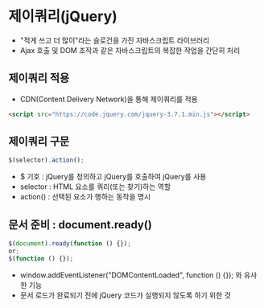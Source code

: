 # 제이쿼리(jQuery)

- "적게 쓰고 더 많이"라는 슬로건을 가진 자바스크립트 라이브러리
- Ajax 호출 및 DOM 조작과 같은 자바스크립트의 복잡한 작업을 간단히 처리

## 제이쿼리 적용

- CDN(Content Delivery Network)을 통해 제이쿼리를 적용

```html
<script src="https://code.jquery.com/jquery-3.7.1.min.js"></script>
```

## 제이쿼리 구문

```js
$(selector).action();
```

- $ 기호 : jQuery를 정의하고 jQuery를 호출하여 jQuery를 사용
- selector : HTML 요소를 쿼리(또는 찾기)하는 역할
- action() : 선택된 요소가 행하는 동작을 명시

## 문서 준비 : document.ready()

```js
$(document).ready(function () {});
or;
$(function () {});
```

- window.addEventListener("DOMContentLoaded", function () {}); 와 유사한 기능
- 문서 로드가 완료되기 전에 jQuery 코드가 실행되지 않도록 하기 위한 것
